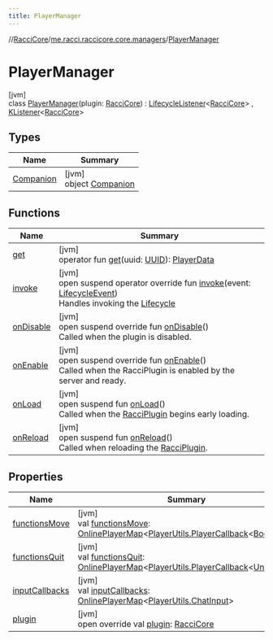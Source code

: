 ```yaml
---
title: PlayerManager
---
```

//[RacciCore](../../../index.html)/[me.racci.raccicore.core.managers](../index.html)/[PlayerManager](index.html)



# PlayerManager



[jvm]\
class [PlayerManager](index.html)(plugin: [RacciCore](../../me.racci.raccicore.core/-racci-core/index.html)) : [LifecycleListener](../../me.racci.raccicore.api.lifecycle/-lifecycle-listener/index.html)&lt;[RacciCore](../../me.racci.raccicore.core/-racci-core/index.html)&gt; , [KListener](../../me.racci.raccicore.api.extensions/-k-listener/index.html)&lt;[RacciCore](../../me.racci.raccicore.core/-racci-core/index.html)&gt;



## Types


| Name | Summary |
|---|---|
| [Companion](-companion/index.html) | [jvm]<br>object [Companion](-companion/index.html) |


## Functions


| Name | Summary |
|---|---|
| [get](get.html) | [jvm]<br>operator fun [get](get.html)(uuid: [UUID](https://docs.oracle.com/javase/8/docs/api/java/util/UUID.html)): [PlayerData](../../me.racci.raccicore.core.data/-player-data/index.html) |
| [invoke](../../me.racci.raccicore.api.lifecycle/-lifecycle-listener/invoke.html) | [jvm]<br>open suspend operator override fun [invoke](../../me.racci.raccicore.api.lifecycle/-lifecycle-listener/invoke.html)(event: [LifecycleEvent](../../me.racci.raccicore.api.lifecycle/-lifecycle-event/index.html))<br>Handles invoking the [Lifecycle](../../me.racci.raccicore.api.lifecycle/-lifecycle/index.html) |
| [onDisable](on-disable.html) | [jvm]<br>open suspend override fun [onDisable](on-disable.html)()<br>Called when the plugin is disabled. |
| [onEnable](on-enable.html) | [jvm]<br>open suspend override fun [onEnable](on-enable.html)()<br>Called when the RacciPlugin is enabled by the server and ready. |
| [onLoad](../../me.racci.raccicore.api.lifecycle/-lifecycle-listener/on-load.html) | [jvm]<br>open suspend fun [onLoad](../../me.racci.raccicore.api.lifecycle/-lifecycle-listener/on-load.html)()<br>Called when the [RacciPlugin](../../me.racci.raccicore.api.plugin/-racci-plugin/index.html) begins early loading. |
| [onReload](../../me.racci.raccicore.api.lifecycle/-lifecycle-listener/on-reload.html) | [jvm]<br>open suspend fun [onReload](../../me.racci.raccicore.api.lifecycle/-lifecycle-listener/on-reload.html)()<br>Called when reloading the [RacciPlugin](../../me.racci.raccicore.api.plugin/-racci-plugin/index.html). |


## Properties


| Name | Summary |
|---|---|
| [functionsMove](functions-move.html) | [jvm]<br>val [functionsMove](functions-move.html): [OnlinePlayerMap](../../me.racci.raccicore.api.utils.collections/-online-player-map/index.html)&lt;[PlayerUtils.PlayerCallback](../../me.racci.raccicore.api.utils.minecraft/-player-utils/-player-callback/index.html)&lt;[Boolean](https://kotlinlang.org/api/latest/jvm/stdlib/kotlin/-boolean/index.html)&gt;&gt; |
| [functionsQuit](functions-quit.html) | [jvm]<br>val [functionsQuit](functions-quit.html): [OnlinePlayerMap](../../me.racci.raccicore.api.utils.collections/-online-player-map/index.html)&lt;[PlayerUtils.PlayerCallback](../../me.racci.raccicore.api.utils.minecraft/-player-utils/-player-callback/index.html)&lt;[Unit](https://kotlinlang.org/api/latest/jvm/stdlib/kotlin/-unit/index.html)&gt;&gt; |
| [inputCallbacks](input-callbacks.html) | [jvm]<br>val [inputCallbacks](input-callbacks.html): [OnlinePlayerMap](../../me.racci.raccicore.api.utils.collections/-online-player-map/index.html)&lt;[PlayerUtils.ChatInput](../../me.racci.raccicore.api.utils.minecraft/-player-utils/-chat-input/index.html)&gt; |
| [plugin](plugin.html) | [jvm]<br>open override val [plugin](plugin.html): [RacciCore](../../me.racci.raccicore.core/-racci-core/index.html) |

